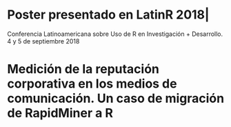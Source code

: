 # Poster presentado en LatinR 2018|
Conferencia Latinoamericana sobre Uso de R en Investigación + Desarrollo. 
4 y 5 de septiembre 2018


# Medición de la reputación corporativa en los medios de comunicación. Un caso de migración de RapidMiner a R



